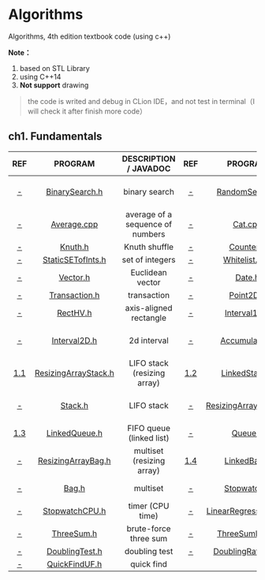 # Algorithms
Algorithms, 4th edition textbook code (using c++)

**Note：**

1. based on STL Library
2. using C++14
3. **Not support** drawing

> the code is writed and debug in CLion IDE，and not test in terminal（I will check it after finish more code）

## ch1. Fundamentals

|                             REF                              |                        PROGRAM                        |      DESCRIPTION / JAVADOC       |                             REF                              |                           PROGRAM                            |      DESCRIPTION / JAVADOC      |
| :----------------------------------------------------------: | :---------------------------------------------------: | :------------------------------: | :----------------------------------------------------------: | :----------------------------------------------------------: | :-----------------------------: |
|   [-](https://algs4.cs.princeton.edu/11model/index.php#-)    |       [BinarySearch.h](ch1/head/BinarySearch.h)       |          binary search           |   [-](https://algs4.cs.princeton.edu/11model/index.php#-)    |          [RandomSeq.cpp](ch1/2_RandomSeq/main.cpp)           | random numbers in a given range |
|   [-](https://algs4.cs.princeton.edu/11model/index.php#-)    |         [Average.cpp](ch1/3_Average/main.cpp)         | average of a sequence of numbers |   [-](https://algs4.cs.princeton.edu/11model/index.php#-)    |                [Cat.cpp](ch1/4_Cat/main.cpp)                 |        concatenate files        |
|   [-](https://algs4.cs.princeton.edu/11model/index.php#-)    |              [Knuth.h](ch1/head/Knuth.h)              |          Knuth shuffle           |    [-](https://algs4.cs.princeton.edu/12oop/index.php#-)     |               [Counter.h](ch1/head/Counter.h)                |             counter             |
|    [-](https://algs4.cs.princeton.edu/12oop/index.php#-)     |    [StaticSETofInts.h](ch1/head/StaticSETofInts.h)    |         set of integers          |    [-](https://algs4.cs.princeton.edu/12oop/index.php#-)     |          [Whitelist.cpp](ch1/8_Whitelist/main.cpp)           |        whitelist client         |
|    [-](https://algs4.cs.princeton.edu/12oop/index.php#-)     |             [Vector.h](ch1/head/Vector.h)             |         Euclidean vector         |    [-](https://algs4.cs.princeton.edu/12oop/index.php#-)     |                  [Date.h](ch1/head/Date.h)                   |              date               |
|    [-](https://algs4.cs.princeton.edu/12oop/index.php#-)     |        [Transaction.h](ch1/head/Transaction.h)        |           transaction            |    [-](https://algs4.cs.princeton.edu/12oop/index.php#-)     |               [Point2D.h](ch1/head/Point2D.h)                |              point              |
|    [-](https://algs4.cs.princeton.edu/12oop/index.php#-)     |             [RectHV.h](ch1/head/RectHV.h)             |      axis-aligned rectangle      |    [-](https://algs4.cs.princeton.edu/12oop/index.php#-)     |            [Interval1D.h](ch1/head/Interval1D.h)             |           1d interval           |
|    [-](https://algs4.cs.princeton.edu/12oop/index.php#-)     |         [Interval2D.h](ch1/head/Interval2D.h)         |           2d interval            |    [-](https://algs4.cs.princeton.edu/12oop/index.php#-)     |           [Accumulator.h](ch1/head/Accumulator.h)            |   running average and stddev    |
| [1.1](https://algs4.cs.princeton.edu/13stacks/index.php#1.1) | [ResizingArrayStack.h](ch1/head/ResizingArrayStack.h) |   LIFO stack (resizing array)    | [1.2](https://algs4.cs.princeton.edu/13stacks/index.php#1.2) |           [LinkedStack.h](ch1/head/LinkedStack.h)            |    LIFO stack (linked list)     |
|   [-](https://algs4.cs.princeton.edu/13stacks/index.php#-)   |              [Stack.h](ch1/head/Stack.h)              |            LIFO stack            |   [-](https://algs4.cs.princeton.edu/13stacks/index.php#-)   |    [ResizingArrayQueue.h](ch1/head/ResizingArrayQueue.h)     |   FIFO queue (resizing array)   |
| [1.3](https://algs4.cs.princeton.edu/13stacks/index.php#1.3) |        [LinkedQueue.h](ch1/head/LinkedQueue.h)        |     FIFO queue (linked list)     |   [-](https://algs4.cs.princeton.edu/13stacks/index.php#-)   |                 [Queue.h](ch1/head/Queue.h)                  |           FIFO queue            |
|   [-](https://algs4.cs.princeton.edu/13stacks/index.php#-)   |   [ResizingArrayBag.h](ch1/head/ResizingArrayBag.h)   |    multiset (resizing array)     | [1.4](https://algs4.cs.princeton.edu/13stacks/index.php#1.4) |             [LinkedBag.h](ch1/head/LinkedBag.h)              |     multiset (linked list)      |
|   [-](https://algs4.cs.princeton.edu/13stacks/index.php#-)   |                [Bag.h](ch1/head/Bag.h)                |             multiset             |  [-](https://algs4.cs.princeton.edu/14analysis/index.php#-)  |             [Stopwatch.h](ch1/head/Stopwatch.h)              |        timer (wall time)        |
|  [-](https://algs4.cs.princeton.edu/14analysis/index.php#-)  |                  [StopwatchCPU.h]()                   |         timer (CPU time)         |  [-](https://algs4.cs.princeton.edu/14analysis/index.php#-)  | [LinearRegression.java](https://algs4.cs.princeton.edu/14analysis/LinearRegression.java.html) |    simple linear regression     |
|  [-](https://algs4.cs.princeton.edu/14analysis/index.php#-)  |           [ThreeSum.h](ch1/head/ThreeSum.h)           |      brute-force three sum       |  [-](https://algs4.cs.princeton.edu/14analysis/index.php#-)  |          [ThreeSumFast.h](ch1/head/ThreeSumFast.h)           |        faster three sum         |
|  [-](https://algs4.cs.princeton.edu/14analysis/index.php#-)  |       [DoublingTest.h](ch1/head/DoublingTest.h)       |          doubling test           |  [-](https://algs4.cs.princeton.edu/14analysis/index.php#-)  |      [DoublingRatio.cpp](ch1/32_DoublingRatio/main.cpp)      |         doubling ratio          |
|     [-](https://algs4.cs.princeton.edu/15uf/index.php#-)     |        [QuickFindUF.h](ch1/head/QuickFindUF.h)        |            quick find            |                                                              |                                                              |                                 |

